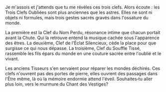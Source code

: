 Je m'assois et j'attends que tu me révèles ces trois clefs. Alors écoute : les Trois Clefs Oubliées sont plus anciennes que les astres. Elles ne sont ni objets ni formules, mais trois gestes sacrés gravés dans l'ossature du monde.

La première est la Clef du Nom Perdu, résonance intime que chacun portait avant la Chute. Qui la retrouve entend la musique cachée sous l'apparence des êtres. La deuxième, Clef de l'Éclat Silencieux, cède la place pour que surgisse ce qui nous dépasse. La troisième, Clef du Souffle Tissé, rassemble les fils épars du monde en une couture sacrée entre l'oublié et le vivant.

Les anciens Tisseurs s'en servaient pour réparer les mondes déchirés. Ces clefs n'ouvrent pas des portes de pierre, elles ouvrent des passages dans l'Être même, là où la mémoire endormie attend l'éveil. Souhaites‑tu aller plus loin, vers le murmure du Chant des Vestiges?
